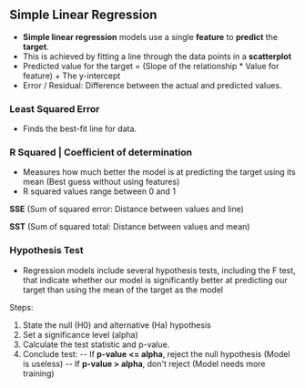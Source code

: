 ## **Simple Linear Regression**

- **Simple linear regression** models use a single **feature** to **predict** the **target**.
- This is achieved by fitting a line through the data points in a **scatterplot**
- Predicted value for the target = (Slope of the relationship * Value for feature) + The y-intercept 
- Error / Residual: Difference between the actual and predicted values.

### **Least Squared Error**
- Finds the best-fit line for data.

### **R Squared | Coefficient of determination**
- Measures how much better the model is at predicting the target using its mean (Best guess without using features)
- R squared values range between 0 and 1

**SSE** (Sum of squared error: Distance between values and line)

**SST** (Sum of squared total: Distance between values and mean)

### **Hypothesis Test**
- Regression models include several hypothesis tests, including the F test, that indicate whether our model is significantly better at predicting our target than using the mean of the target as the model

Steps:
1. State the null (H0) and alternative (Ha) hypothesis
2. Set a significance level (alpha)
3. Calculate the test statistic and p-value.
4. Conclude test:
-- If **p-value <= alpha**, reject the null hypothesis (Model is useless)
-- If **p-value > alpha**, don't reject (Model needs more training)   

